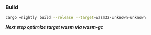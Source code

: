 ### Build

```bash
cargo +nightly build --release --target=wasm32-unknown-unknown
```

***Next step optimize target wasm via wasm-gc***
